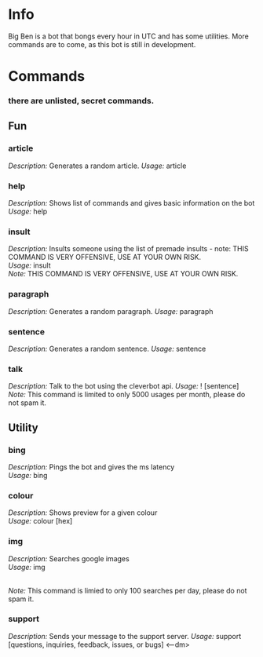 # Info
Big Ben is a bot that bongs every hour in UTC and has some utilities. More commands are to come, as this bot is still in development.

# Commands
### there are unlisted, secret commands.
  
## Fun
### article
*Description:* Generates a random article.
*Usage:* article
### help  
*Description:* Shows list of commands and gives basic information on the bot  
*Usage:* help  
### insult  
*Description:* Insults someone using the list of premade insults - note: THIS COMMAND IS VERY OFFENSIVE, USE AT YOUR OWN RISK.  
*Usage:* insult  
*Note:* THIS COMMAND IS VERY OFFENSIVE, USE AT YOUR OWN RISK.
### paragraph
*Description:* Generates a random paragraph.
*Usage:* paragraph
### sentence
*Description:* Generates a random sentence.
*Usage:* sentence
### talk
*Description:* Talk to the bot using the cleverbot api.
*Usage:* ! [sentence]
*Note:* This command is limited to only 5000 usages per month, please do not spam it.
  
## Utility
### bing  
*Description:* Pings the bot and gives the ms latency  
*Usage:* bing  
### colour  
*Description:* Shows preview for a given colour  
*Usage:* colour [hex]  
### img  
*Description:* Searches google images  
*Usage:* img <search>  
*Note:* This command is limied to only 100 searches per day, please do not spam it.
### support
*Description:* Sends your message to the support server.
*Usage:* support [questions, inquiries, feedback, issues, or bugs] <--dm>